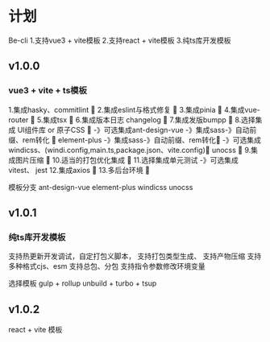 # 计划
Be-cli
1.支持vue3 + vite模板
2.支持react + vite模板
3.纯ts库开发模板

## v1.0.0
### vue3 + vite + ts模板
1.集成hasky、commitlint 🐶
2.集成eslint与格式修复 🐶
3.集成pinia 🐶
4.集成vue-router 🐶
5.集成tsx 🐶
6.集成版本日志 changelog 🐶
7.集成发版bumpp 🐶
8.选择集成 UI组件库 or 原子CSS 🐶
-》可选集成ant-design-vue -》集成sass-》自动前缀、rem转化 🐶
element-plus -》集成sass-》自动前缀、rem转化🐶
-》可选集成windicss、(windi.config,main.ts,package.json、vite.config)🐶
unocss 🐶
9.集成图片压缩 🐶
10.适当的打包优化集成 🐶
11.选择集成单元测试
-》可选集成vitest、
jest
12.集成axios 🐶
13.多后台环境 🐶

模板分支 
ant-design-vue
element-plus
windicss
unocss


## v1.0.1
### 纯ts库开发模板
支持热更新开发调试，自定打包义脚本，
支持打包类型生成、
支持产物压缩
支持多种格式cjs、esm
支持总包、分包
支持指令参数修改环境变量

选择模板
gulp + rollup
unbuild + turbo + tsup


## v1.0.2
react + vite 模板
